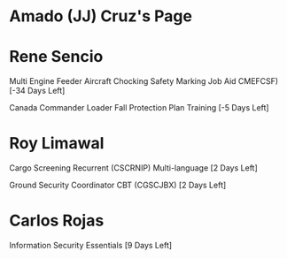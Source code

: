 # Amado (JJ) Cruz's Page




# Rene Sencio


Multi Engine Feeder Aircraft Chocking Safety Marking Job Aid  CMEFCSF) [-34 Days Left]

Canada Commander Loader Fall Protection Plan Training [-5 Days Left]



# Roy Limawal


Cargo Screening Recurrent (CSCRNIP) Multi-language [2 Days Left]

Ground Security Coordinator CBT (CGSCJBX) [2 Days Left]



# Carlos Rojas


Information Security Essentials [9 Days Left]



